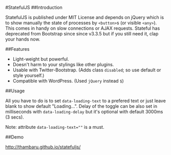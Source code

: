 #StatefulJS
##Introduction

StatefulJS is published under MIT License and depends on jQuery which is to show manually the state of processes by `<button>`s (or visible `<any>`). This comes in handy on slow connections or AJAX requests. Stateful has deprecated from Bootstrap since since v3.3.5 but if you still need it, clap your hands now.

##Features

* Light-weight but powerful.
* Doesn't harm to your stylings like other plugins.
* Usable with Twitter-Bootstrap. (Adds class `disabled`; so use default or style yourself.)
* Compatible with WordPress. (Used `jQuery` instead `$`)

##Usage

All you have to do is to set `data-loading-text` to a prefered text or just leave blank to show default "Loading...". Delay of the toggle can be also set in milliseconds with `data-loading-delay` but it's optional with default 3000ms (3 secs).

Note: attribute `data-loading-text=""` is a must.

##Demo

http://thambaru.github.io/statefuljs/
